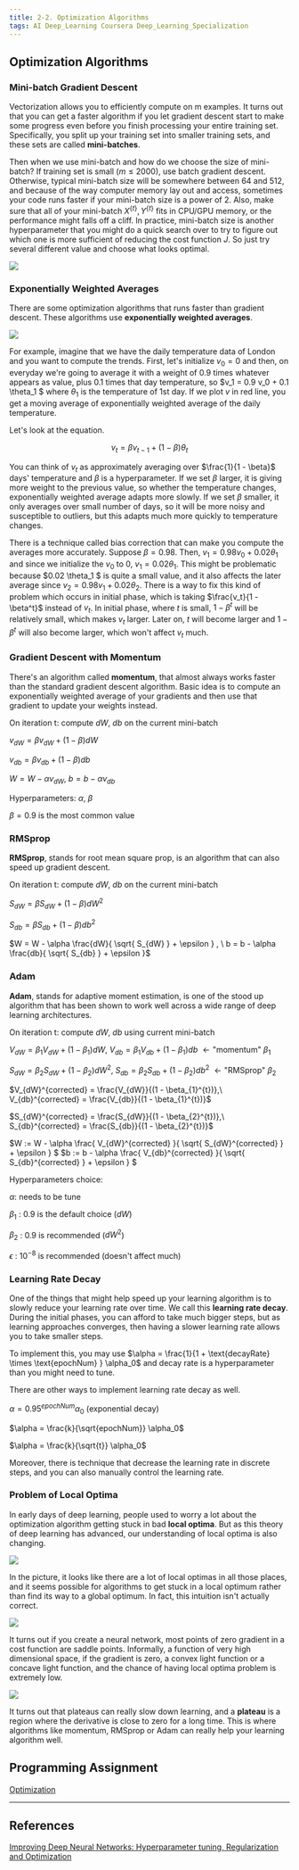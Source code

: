 ```yaml
---
title: 2-2. Optimization Algorithms
tags: AI Deep_Learning Coursera Deep_Learning_Specialization
---
```


## Optimization Algorithms

### Mini-batch Gradient Descent

Vectorization allows you to efficiently compute on m examples. It turns out that you can get a faster algorithm if you let 
gradient descent start to make some progress even before you finish processing your entire training set. Specifically, you 
split up your training set into smaller training sets, and these sets are called **mini-batches**.

Then when we use mini-batch and how do we choose the size of mini-batch? If training set is small ($m \leq 2000$), use batch 
gradient descent. Otherwise, typical mini-batch size will be somewhere between $64$ and $512$, and because of the way computer 
memory lay out and access, sometimes your code runs faster if your mini-batch size is a power of $2$. Also, make sure that all 
of your mini-batch $X^{ \{ t \} }, Y^{ \{ t \} }$ fits in CPU/GPU memory, or the performance might falls off a cliff. In practice, 
mini-batch size is another hyperparameter that you might do a quick search over to try to figure out which one is more sufficient 
of reducing the cost function $J$. So just try several different value and choose what looks optimal.

![](https://raw.githubusercontent.com/evfox9/blog/master/deeplearning/dl2201.png)

### Exponentially Weighted Averages

There are some optimization algorithms that runs faster than gradient descent. These algorithms use **exponentially weighted 
averages**. 

![](https://raw.githubusercontent.com/evfox9/blog/master/deeplearning/dl2202.png)

For example, imagine that we have the daily temperature data of London and you want to compute the trends. First, let's initialize 
$v_0 = 0$ and then, on everyday we're going to average it with a weight of 0.9 times whatever appears as value, plus 0.1 times 
that day temperature, so $v_1 = 0.9 v_0 + 0.1 \theta_1 $ where $\theta_1$ is the temperature of 1st day. If we plot 
$v$ in red line, you get a moving average of exponentially weighted average of the daily temperature.

Let's look at the equation. 

$$v_t = \beta v_{t-1} + (1 - \beta) \theta_t$$

You can think of $v_t$ as approximately averaging over $\frac{1}{1 - \beta}$ days' temperature and $\beta$ is a hyperparameter. 
If we set $\beta$ larger, it is giving more weight to the previous value, so whether the temperature changes, exponentially 
weighted average adapts more slowly. If we set $\beta$ smaller, it only averages over small number of days, so it will be more 
noisy and susceptible to outliers, but this adapts much more quickly to temperature changes.

There is a technique called bias correction that can make you compute the averages more accurately. Suppose $\beta = 0.98$.
Then, $v_1 = 0.98 v_0 + 0.02 \theta_1$ and since we initialize the $v_0$ to $0$, $v_1 = 0.02 \theta_1$. This might be problematic 
because $0.02 \theta_1 $ is quite a small value, and it also affects the later average since $v_2 = 0.98 v_1 + 0.02 \theta_2$. 
There is a way to fix this kind of problem which occurs in initial phase, which is taking $\frac{v_t}{1 - \beta^t}$ instead of 
$v_t$. In initial phase, where $t$ is small, $1 - \beta^t$ will be relatively small, which makes $v_t$ larger. Later on, $t$ 
will become larger and $1 - \beta^t$ will also become larger, which won't affect $v_t$ much. 

### Gradient Descent with Momentum

There's an algorithm called **momentum**, that almost always works faster than the standard gradient descent algorithm. Basic 
idea is to compute an exponentially weighted average of your gradients and then use that gradient to update your weights instead.

On iteration t: compute $dW$, $db$ on the current mini-batch 

$v_{dW} = \beta v_{dW} + (1 - \beta) dW$

$v_{db} = \beta v_{db} + (1 - \beta) db$

$W = W - \alpha v_{dW},\ b = b - \alpha v_{db}$

Hyperparameters: $\alpha$, $\beta$

$\beta = 0.9$ is the most common value

### RMSprop

**RMSprop**, stands for root mean square prop, is an algorithm that can also speed up gradient descent. 

On iteration t: compute $dW$, $db$ on the current mini-batch 

$S_{dW} = \beta S_{dW} + (1 - \beta) dW^2$

$S_{db} = \beta S_{db} + (1 - \beta) db^2$

$W = W - \alpha \frac{dW}{ \sqrt{ S_{dW} } + \epsilon } , \ b = b - \alpha \frac{db}{ \sqrt{ S_{db} } + \epsilon }$

### Adam

**Adam**, stands for adaptive moment estimation, is one of the stood up algorithm that has been shown to work well across 
a wide range of deep learning architectures. 

On iteration t: compute $dW$, $db$ using current mini-batch 

$V_{dW} = \beta_1 V_{dW} + (1 - \beta_1) dW,\ V_{db} = \beta_1 V_{db} + (1 - \beta_1) db \ \leftarrow \text{"momentum"} \ \beta_1$

$S_{dW} = \beta_2 S_{dW} + (1 - \beta_2) dW^2 ,\ S_{db} = \beta_2 S_{db} + (1 - \beta_2) db^2 \ \leftarrow \text{"RMSprop"} \ \beta_2$

$V_{dW}^{corrected} = \frac{V_{dW}}{(1 - \beta_{1}^{t})},\ V_{db}^{corrected} = \frac{V_{db}}{(1 - \beta_{1}^{t})}$

$S_{dW}^{corrected} = \frac{S_{dW}}{(1 - \beta_{2}^{t})},\ S_{db}^{corrected} = \frac{S_{db}}{(1 - \beta_{2}^{t})}$

$W := W - \alpha \frac{ V_{dW}^{corrected} }{ \sqrt{ S_{dW}^{corrected} } + \epsilon } $
$b := b - \alpha \frac{ V_{db}^{corrected} }{ \sqrt{ S_{db}^{corrected} } + \epsilon } $

Hyperparameters choice: 

$\alpha$: needs to be tune

$\beta_1$ : $0.9$ is the default choice ($dW$)

$\beta_2$ : $0.9$ is recommended ($dW^2$)

$\epsilon$ : $10^{-8}$ is recommended (doesn't affect much)

### Learning Rate Decay

One of the things that might help speed up your learning algorithm is to slowly reduce your learning rate over time. We call 
this **learning rate decay**. During the initial phases, you can afford to take much bigger steps, but as learning approaches 
converges, then having a slower learning rate allows you to take smaller steps.  

To implement this, you may use $\alpha = \frac{1}{1 + \text{decayRate} \times \text{epochNum} } \alpha_0$ and decay rate 
is a hyperparameter than you might need to tune. 

There are other ways to implement learning rate decay as well. 

$\alpha = 0.95^{epochNum} \alpha_0$ (exponential decay)

$\alpha = \frac{k}{\sqrt{epochNum}} \alpha_0$

$\alpha = \frac{k}{\sqrt{t}} \alpha_0$

Moreover, there is technique that decrease the learning rate in discrete steps, and you can also manually control the learning rate.

### Problem of Local Optima

In early days of deep learning, people used to worry a lot about the optimization algorithm getting stuck in bad **local optima**. 
But as this theory of deep learning has advanced, our understanding of local optima is also changing.

![](https://raw.githubusercontent.com/evfox9/blog/master/deeplearning/dl2203.png)

In the picture, it looks like there are a lot of local optimas in all those places, and it seems possible for algorithms to 
get stuck in a local optimum rather than find its way to a global optimum. In fact, this intuition isn't actually correct.

![](https://raw.githubusercontent.com/evfox9/blog/master/deeplearning/dl2204.png)

It turns out if you create a neural network, most points of zero gradient in a cost function are saddle points. Informally, 
a function of very high dimensional space, if the gradient is zero, a convex light function or a concave light function, and 
the chance of having local optima problem is extremely low.

![](https://raw.githubusercontent.com/evfox9/blog/master/deeplearning/dl2205.png)

It turns out that plateaus can really slow down learning, and a **plateau** is a region where the derivative is close to zero 
for a long time. This is where algorithms like momentum, RMSprop or Adam can really help your learning algorithm well.


## Programming Assignment

[Optimization](https://github.com/evfox9/Coursera/blob/master/Deep_Learning/Improving_Neural_Networks/Optimization.ipynb)

---
## References

[Improving Deep Neural Networks: Hyperparameter tuning, Regularization and Optimization](https://www.coursera.org/learn/deep-neural-network)
